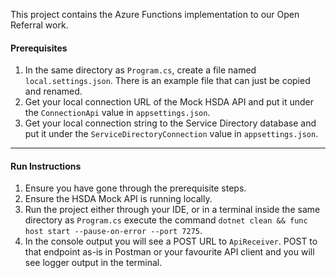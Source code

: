 This project contains the Azure Functions implementation to our Open Referral work.

#### Prerequisites

1. In the same directory as `Program.cs`, create a file named `local.settings.json`. There is an example file that can just be copied and renamed.
2. Get your local connection URL of the Mock HSDA API and put it under the `ConnectionApi` value in `appsettings.json`.
3. Get your local connection string to the Service Directory database and put it under the `ServiceDirectoryConnection` value in `appsettings.json`.

---

#### Run Instructions

1. Ensure you have gone through the prerequisite steps.
2. Ensure the HSDA Mock API is running locally.
3. Run the project either through your IDE, or in a terminal inside the same directory as `Program.cs` execute the command `dotnet clean && func host start --pause-on-error --port 7275`.
4. In the console output you will see a POST URL to `ApiReceiver`. POST to that endpoint as-is in Postman or your favourite API client and you will see logger output in the terminal.